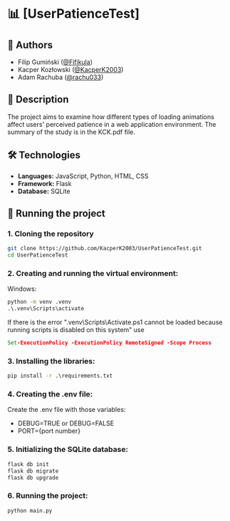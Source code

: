 # 📊 [UserPatienceTest]

## 👥 Authors
- Filip Gumiński ([@Fifikula](https://github.com/Fifikula))
- Kacper Kozłowski ([@KacperK2003](https://github.com/KacperK2003))
- Adam Rachuba ([@rachu033](https://github.com/rachu033))

## 🧪 Description
The project aims to examine how different types of loading animations affect users' perceived patience in a web application environment. The summary of the study is in the KCK.pdf file. 

## 🛠️ Technologies
- **Languages:** JavaScript, Python, HTML, CSS 
- **Framework:** Flask
- **Database:** SQLite

## 🚀 Running the project

### 1. Cloning the repository
```bash
git clone https://github.com/KacperK2003/UserPatienceTest.git
cd UserPatienceTest
```

### 2. Creating and running the virtual environment:
Windows:
```cmd
python -m venv .venv
.\.venv\Scripts\activate
```
If there is the error ".venv\Scripts\Activate.ps1 cannot be loaded because running scripts is disabled on this system" use 
```cmd
Set-ExecutionPolicy -ExecutionPolicy RemoteSigned -Scope Process
```

### 3. Installing the libraries:
```cmd
pip install -r .\requirements.txt
```


### 4. Creating the .env file:
Create the .env file with those variables:
- DEBUG=TRUE or DEBUG=FALSE
- PORT={port number}

### 5. Initializing the SQLite database:
```cmd
flask db init
flask db migrate
flask db upgrade
```


### 6. Running the project:
```cmd
python main.py
```
